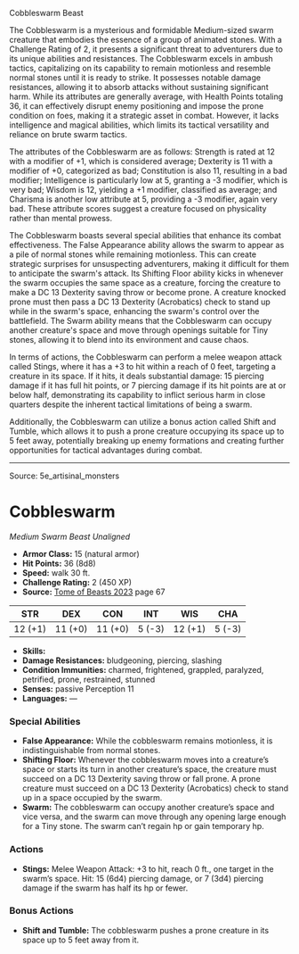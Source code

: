 <MonsterName/>Cobbleswarm</MonsterName>
<CreatureType/>Beast</CreatureType>

<summary>The Cobbleswarm is a mysterious and formidable Medium-sized swarm creature that embodies the essence of a group of animated stones. With a Challenge Rating of 2, it presents a significant threat to adventurers due to its unique abilities and resistances. The Cobbleswarm excels in ambush tactics, capitalizing on its capability to remain motionless and resemble normal stones until it is ready to strike. It possesses notable damage resistances, allowing it to absorb attacks without sustaining significant harm. While its attributes are generally average, with Health Points totaling 36, it can effectively disrupt enemy positioning and impose the prone condition on foes, making it a strategic asset in combat. However, it lacks intelligence and magical abilities, which limits its tactical versatility and reliance on brute swarm tactics.</summary>

<detail>

The attributes of the Cobbleswarm are as follows: Strength is rated at 12 with a modifier of +1, which is considered average; Dexterity is 11 with a modifier of +0, categorized as bad; Constitution is also 11, resulting in a bad modifier; Intelligence is particularly low at 5, granting a -3 modifier, which is very bad; Wisdom is 12, yielding a +1 modifier, classified as average; and Charisma is another low attribute at 5, providing a -3 modifier, again very bad. These attribute scores suggest a creature focused on physicality rather than mental prowess.

The Cobbleswarm boasts several special abilities that enhance its combat effectiveness. The False Appearance ability allows the swarm to appear as a pile of normal stones while remaining motionless. This can create strategic surprises for unsuspecting adventurers, making it difficult for them to anticipate the swarm's attack. Its Shifting Floor ability kicks in whenever the swarm occupies the same space as a creature, forcing the creature to make a DC 13 Dexterity saving throw or become prone. A creature knocked prone must then pass a DC 13 Dexterity (Acrobatics) check to stand up while in the swarm's space, enhancing the swarm's control over the battlefield. The Swarm ability means that the Cobbleswarm can occupy another creature's space and move through openings suitable for Tiny stones, allowing it to blend into its environment and cause chaos.

In terms of actions, the Cobbleswarm can perform a melee weapon attack called Stings, where it has a +3 to hit within a reach of 0 feet, targeting a creature in its space. If it hits, it deals substantial damage: 15 piercing damage if it has full hit points, or 7 piercing damage if its hit points are at or below half, demonstrating its capability to inflict serious harm in close quarters despite the inherent tactical limitations of being a swarm.

Additionally, the Cobbleswarm can utilize a bonus action called Shift and Tumble, which allows it to push a prone creature occupying its space up to 5 feet away, potentially breaking up enemy formations and creating further opportunities for tactical advantages during combat.</detail>



---

Source: 5e_artisinal_monsters

# Cobbleswarm

*Medium* *Swarm* *Beast* *Unaligned*

- **Armor Class:** 15 (natural armor)
- **Hit Points:** 36 (8d8)
- **Speed:** walk 30 ft.
- **Challenge Rating:** 2 (450 XP)
- **Source:** [Tome of Beasts 2023](https://koboldpress.com/kpstore/product/tome-of-beasts-1-2023-edition/) page 67

| STR | DEX | CON | INT | WIS | CHA |
| --- | --- | --- | --- | --- | --- |
| 12 (+1) | 11 (+0) | 11 (+0) | 5 (-3) | 12 (+1) | 5 (-3) |

- **Skills:** 
- **Damage Resistances:** bludgeoning, piercing, slashing
- **Condition Immunities:** charmed, frightened, grappled, paralyzed, petrified, prone, restrained, stunned
- **Senses:** passive Perception 11
- **Languages:** —

### Special Abilities

- **False Appearance:** While the cobbleswarm remains motionless, it is indistinguishable from normal stones.
- **Shifting Floor:** Whenever the cobbleswarm moves into a creature’s space or starts its turn in another creature’s space, the creature must succeed on a DC 13 Dexterity saving throw or fall prone. A prone creature must succeed on a DC 13 Dexterity (Acrobatics) check to stand up in a space occupied by the swarm.
- **Swarm:** The cobbleswarm can occupy another creature’s space and vice versa, and the swarm can move through any opening large enough for a Tiny stone. The swarm can’t regain hp or gain temporary hp.

### Actions

- **Stings:** Melee Weapon Attack: +3 to hit, reach 0 ft., one target in the swarm’s space. Hit: 15 (6d4) piercing damage, or 7 (3d4) piercing damage if the swarm has half its hp or fewer.

### Bonus Actions

- **Shift and Tumble:** The cobbleswarm pushes a prone creature in its space up to 5 feet away from it.


